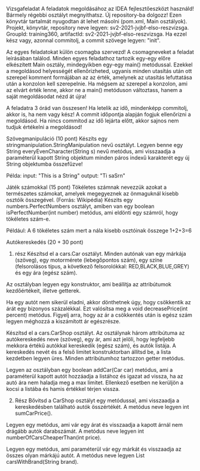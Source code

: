 Vizsgafeladat
A feladatok megoldásához az IDEA fejlesztőeszközt használd! Bármely
régebbi osztályt megnyithatsz.
Új repository-ba dolgozz! Ezen könyvtár tartalmát nyugodtan át lehet
másolni (pom.xml, Main osztályok). Projekt, könyvtár, repository neve
legyen: sv2-2021-jvjbf-elso-reszvizsga. GroupId: training360,
artifactId: sv2-2021-jvjbf-elso-reszvizsga.
Ha ezzel kész vagy, azonnal commitolj, a commit szövege legyen:
"init".

Az egyes feladatokat külön csomagba szervezd! A csomagneveket a
feladat leírásában találod. Minden egyes feladathoz tartozik egy-egy
előre elkészített Main osztály, mindegyikben egy-egy main() 
metódussal. Ezekkel a megoldásod helyességét ellenőrizheted, ugyanis
minden utasítás után ott szerepel komment formájában az az érték,
amelynek az utasítás lefuttatása után a konzolon kell szerepelnie.
Ha mégsem az szerepel a konzolon, ami az elvárt érték lenne, akkor
ne a main() metóduson változtass, hanem a saját megoldásodat nézd át
újra!

A feladatra 3 órád van összesen!
Ha letelik az idő, mindenképp commitolj, akkor is, ha nem vagy kész! 
A commit időpontja alapján fogjuk ellenőrizni a megoldásod. Ha nincs
commitod az idő lejárta előtt, akkor sajnos nem tudjuk értékelni a
megoldásod!

Szövegmanipuláció (10 pont)
Készíts egy stringmanipulation.StringManipulation nevű osztályt.
Legyen benne egy String everyEvenCharacter(String s) nevű metódus,
ami visszaadja a paraméterül kapott String objektum minden páros
indexű karakterét egy új String objektumba összefűzve!

Példa:
input: "This is a String"
output: "Ti saSrn"

Játék számokkal (15 pont)
Tökéletes számnak nevezzük azokat a természetes számokat, amelyek
megegyeznek az önmaguknál kisebb osztóik összegével.
(Forrás: Wikipédia) Készits egy numbers.PerfectNumbers osztályt,
amiben van egy boolean isPerfectNumber(int number) metódus, ami
eldönti egy számról, hogy tökéletes szám-e.

Például: A 6 tökéletes szám mert a nála kisebb osztóinak összege
1+2+3=6

Autókereskedés (20 + 30 pont)
1. rész
   Készítsd el a cars.Car osztályt. Minden autónak van egy márkája (szöveg), egy motormérete (lebegőpontos szám), egy színe (felsorolásos típus, a következő felsorolókkal: RED,BLACK,BLUE,GREY) és egy ára (egész szám).

Az osztályban legyen egy konstruktor, ami beállítja az attribútumok kezdőértékeit, illetve getterek.

Ha egy autót nem sikerül eladni, akkor dönthetnek úgy, hogy csökkentik az árát egy bizonyos százalékkal. Ezt valósítsa meg a void decreasePrice(int percent) metódus. Figyelj arra, hogy az ár a csökkentés után is egész szám legyen méghozzá a kiszámított ár egészrésze.

Készítsd el a cars.CarShop osztályt. Az osztálynak három attribútuma az autókereskedés neve (szöveg), egy ár, ami azt jelöli, hogy legfeljebb mekkora értékű autókkal kereskedik (egész szám), és autók listája. A kereskedés nevét és a felső limitet konstruktorban állítsd be, a lista kezdetben legyen üres. Minden attribútumhoz tartozzon getter metódus.

Legyen az osztályban egy boolean addCar(Car car) metódus, ami a paraméterül kapott autót hozzáadja a listához és igazat ad vissza, ha az autó ára nem haladja meg a max limitet. Ellenkező esetben ne kerüljön a kocsi a listába és hamis értékkel térjen vissza.

2. Rész
   Bővitsd a CarShop osztályt egy metódussal, ami visszaadja a kereskedésben található autók összértékét. A metódus neve legyen int sumCarPrice().

Legyen egy metódus, ami vár egy árat és visszaadja a kapott árnál nem drágább autók darabszámát. A metódus neve legyen int numberOfCarsCheaperThan(int price).

Legyen egy metódus, ami paraméterül vár egy márkát és visszaadja az összes olyan márkájú autót. A metódus neve legyen List<Car> carsWithBrand(String brand).